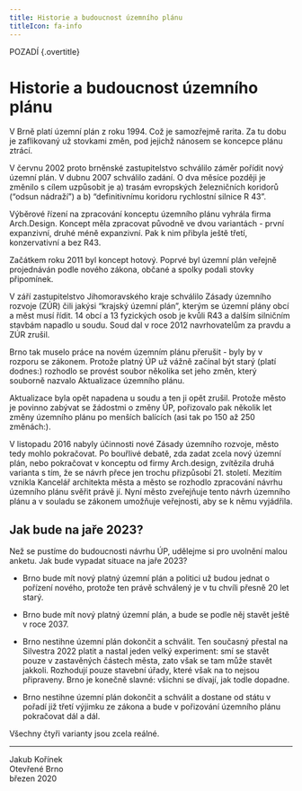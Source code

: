 ```yaml
---
title: Historie a budoucnost územního plánu
titleIcon: fa-info
---
```


POZADÍ {.overtitle}

# Historie a budoucnost územního plánu

V Brně platí územní plán z roku 1994. Což je samozřejmě rarita. Za tu dobu je zaflikovaný už stovkami změn, pod jejichž nánosem se koncepce plánu ztrácí.

V červnu 2002 proto brněnské zastupitelstvo schválilo záměr pořídit nový územní plán. V dubnu 2007 schválilo zadání. O dva měsíce později je změnilo s cílem uzpůsobit je a) trasám evropských železničních koridorů (“odsun nádraží”) a b) “definitivnímu koridoru rychlostní silnice R 43”.

Výběrové řízení na zpracování konceptu územního plánu vyhrála firma Arch.Design. Koncept měla zpracovat původně ve dvou variantách - první expanzivní, druhé méně expanzivní. Pak k nim přibyla ještě třetí, konzervativní a bez R43.

Začátkem roku 2011 byl koncept hotový. Poprvé byl územní plán veřejně projednáván podle nového zákona, občané a spolky podali stovky připomínek.

V září zastupitelstvo Jihomoravského kraje schválilo Zásady územního rozvoje (ZÚR) čili jakýsi “krajský územní plán”, kterým se územní plány obcí a měst musí řídit. 14 obcí a 13 fyzických osob je kvůli R43 a dalším silničním stavbám napadlo u soudu. Soud dal v roce 2012 navrhovatelům za pravdu a ZÚR zrušil.

Brno tak muselo práce na novém územním plánu přerušit - byly by v rozporu se zákonem. Protože platný ÚP už vážně začínal být starý (platí dodnes:) rozhodlo se provést soubor několika set jeho změn, který souborně nazvalo Aktualizace územního plánu.

Aktualizace byla opět napadena u soudu a ten ji opět zrušil. Protože město je povinno zabývat se žádostmi o změny ÚP, pořizovalo pak několik let změny územního plánu po menších balících (asi tak po 150 až 250 změnách:).

V listopadu 2016 nabyly účinnosti nové Zásady územního rozvoje, město tedy mohlo pokračovat. Po bouřlivé debatě, zda zadat zcela nový územní plán, nebo pokračovat v konceptu od firmy Arch.design, zvítězila druhá varianta s tím, že se návrh přece jen trochu přizpůsobí 21. století. Mezitím vznikla Kancelář architekta města a město se rozhodlo zpracování návrhu územního plánu svěřit právě jí. Nyní město zveřejňuje tento návrh územního plánu a v souladu se zákonem umožňuje veřejnosti, aby se k němu vyjádřila.


## Jak bude na jaře 2023?

Než se pustíme do budoucnosti návrhu ÚP, udělejme si pro uvolnění malou anketu. Jak bude vypadat situace na jaře 2023?

- Brno bude mít nový platný územní plán a politici už budou jednat o pořízení nového, protože ten právě schválený je v tu chvíli přesně 20 let starý.

- Brno bude mít nový platný územní plán, a bude se podle něj stavět ještě v roce 2037.

- Brno nestihne územní plán dokončit a schválit. Ten současný přestal na Silvestra 2022 platit a nastal jeden velký experiment: smí se stavět pouze v zastavěných částech města, zato však se tam může stavět jakkoli. Rozhodují pouze stavební úřady, které však na to nejsou připraveny. Brno je konečně slavné: všichni se dívají, jak todle dopadne.

- Brno nestihne územní plán dokončit a schválit a dostane od státu v pořadí již třetí výjimku ze zákona a bude v pořizování územního plánu pokračovat dál a dál.

Všechny čtyři varianty jsou zcela reálné.

---

Jakub Kořínek  
Otevřené Brno  
březen 2020
